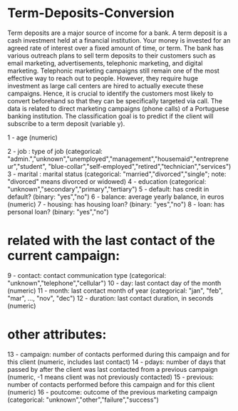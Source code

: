 # Term-Deposits-Conversion
Term deposits are a major source of income for a bank. A term deposit is a cash investment held at a financial institution. Your money is invested for an agreed rate of interest over a fixed amount of time, or term. The bank has various outreach plans to sell term deposits to their customers such as email marketing, advertisements, telephonic marketing, and digital marketing.  Telephonic marketing campaigns still remain one of the most effective way to reach out to people. However, they require huge investment as large call centers are hired to actually execute these campaigns. Hence, it is crucial to identify the customers most likely to convert beforehand so that they can be specifically targeted via call.  The data is related to direct marketing campaigns (phone calls) of a Portuguese banking institution. The classification goal is to predict if the client will subscribe to a term deposit (variable y).

1 - age (numeric) 

2 - job : type of job (categorical: "admin.","unknown","unemployed","management","housemaid","entrepreneur","student", "blue-collar","self-employed","retired","technician","services") 
3 - marital : marital status (categorical: "married","divorced","single"; note: "divorced" means divorced or widowed) 
4 - education (categorical: "unknown","secondary","primary","tertiary") 
5 - default: has credit in default? (binary: "yes","no") 
6 - balance: average yearly balance, in euros (numeric) 
7 - housing: has housing loan? (binary: "yes","no") 
8 - loan: has personal loan? (binary: "yes","no") 
# related with the last contact of the current campaign: 
9 - contact: contact communication type (categorical: "unknown","telephone","cellular") 
10 - day: last contact day of the month (numeric) 
11 - month: last contact month of year (categorical: "jan", "feb", "mar", ..., "nov", "dec") 
12 - duration: last contact duration, in seconds (numeric) 
# other attributes: 
13 - campaign: number of contacts performed during this campaign and for this client (numeric, includes last contact) 
14 - pdays: number of days that passed by after the client was last contacted from a previous campaign (numeric, -1 means client was not previously contacted) 
15 - previous: number of contacts performed before this campaign and for this client (numeric) 
16 - poutcome: outcome of the previous marketing campaign (categorical: "unknown","other","failure","success")
